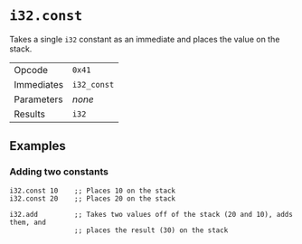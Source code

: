 
# `i32.const`

Takes a single `i32` constant as an immediate and places the value on the stack.

|  |  |
|--|--|
| Opcode | `0x41` |
| Immediates | `i32_const` |
| Parameters | _none_ |
| Results | `i32` |



## Examples

### Adding two constants

```wasm
i32.const 10    ;; Places 10 on the stack
i32.const 20    ;; Places 20 on the stack

i32.add         ;; Takes two values off of the stack (20 and 10), adds them, and
                ;; places the result (30) on the stack
```
